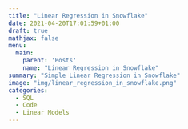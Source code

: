 ```yaml
---
title: "Linear Regression in Snowflake"
date: 2021-04-20T17:01:59+01:00
draft: true
mathjax: false
menu:
  main:
    parent: 'Posts'
    name: "Linear Regression in Snowflake"
summary: "Simple Linear Regression in Snowflake"
image: "img/linear_regression_in_snowflake.png"
categories:
  - SQL
  - Code
  - Linear Models
---
```


